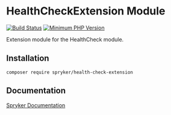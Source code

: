 # HealthCheckExtension Module
[![Build Status](https://travis-ci.org/spryker/health-check-extension.svg)](https://travis-ci.org/spryker/health-check-extension)
[![Minimum PHP Version](https://img.shields.io/badge/php-%3E%3D%207.3-8892BF.svg)](https://php.net/)

Extension module for the HealthCheck module.

## Installation

```
composer require spryker/health-check-extension
```

## Documentation

[Spryker Documentation](https://documentation.spryker.com/module_guide/overview.htm)
